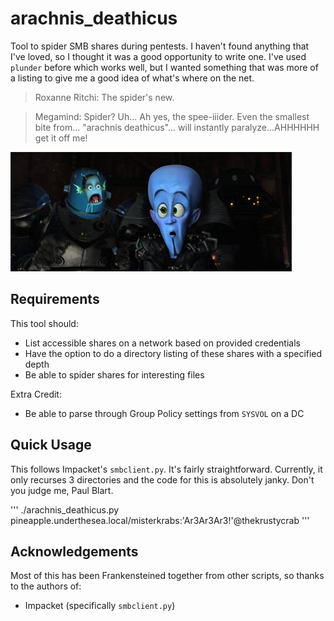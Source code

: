 # arachnis_deathicus
Tool to spider SMB shares during pentests. I haven't found anything that I've loved, so I thought it was a good opportunity to write one. I've used `plunder` before which works well, but I wanted something that was more of a listing to give me a good idea of what's where on the net.

> Roxanne Ritchi: The spider's new.

> Megamind: Spider? Uh... Ah yes, the spee-iiider. Even the smallest bite from... "arachnis deathicus"... will instantly paralyze...AHHHHHH get it off me!

![](img/spee-ider.jpeg)

## Requirements
This tool should:
 - List accessible shares on a network based on provided credentials
 - Have the option to do a directory listing of these shares with a specified depth
 - Be able to spider shares for interesting files

Extra Credit:
 - Be able to parse through Group Policy settings from `SYSVOL` on a DC

## Quick Usage
This follows Impacket's `smbclient.py`. It's fairly straightforward. Currently, it only recurses 3 directories and the code for this is absolutely janky. Don't you judge me, Paul Blart.

'''
./arachnis_deathicus.py pineapple.underthesea.local/misterkrabs:'Ar3Ar3Ar3!'@thekrustycrab
'''

## Acknowledgements
Most of this has been Frankensteined together from other scripts, so thanks to the authors of:
 - Impacket (specifically `smbclient.py`)
